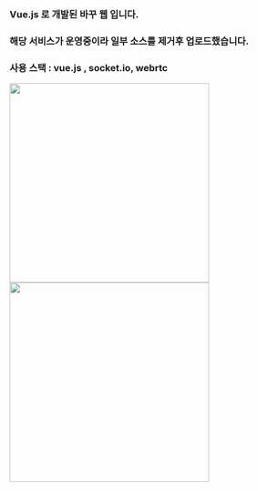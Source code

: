 ### Vue.js 로 개발된 바꾸 웹 입니다.

### 해당 서비스가 운영중이라 일부 소스를 제거후 업로드했습니다.

### 사용 스택 : vue.js , socket.io, webrtc


<div>
<img width="350" style="margin-right : 20px;" src ="https://user-images.githubusercontent.com/34528139/67675679-181cf280-f9c3-11e9-9261-716d3e4e70c3.PNG">
<img width="350" src ="https://user-images.githubusercontent.com/34528139/67675680-181cf280-f9c3-11e9-9f4b-22a020870254.PNG">
</div>
  

